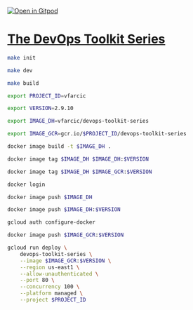 [![Open in Gitpod](https://gitpod.io/button/open-in-gitpod.svg)](https://gitpod.io/#https://github.com/vfarcic/devops-toolkit)

# [The DevOps Toolkit Series](http://www.devopstoolkitseries.com)

```bash
make init

make dev

make build

export PROJECT_ID=vfarcic

export VERSION=2.9.10

export IMAGE_DH=vfarcic/devops-toolkit-series

export IMAGE_GCR=gcr.io/$PROJECT_ID/devops-toolkit-series

docker image build -t $IMAGE_DH .

docker image tag $IMAGE_DH $IMAGE_DH:$VERSION

docker image tag $IMAGE_DH $IMAGE_GCR:$VERSION

docker login

docker image push $IMAGE_DH

docker image push $IMAGE_DH:$VERSION

gcloud auth configure-docker

docker image push $IMAGE_GCR:$VERSION

gcloud run deploy \
    devops-toolkit-series \
    --image $IMAGE_GCR:$VERSION \
    --region us-east1 \
    --allow-unauthenticated \
    --port 80 \
    --concurrency 100 \
    --platform managed \
    --project $PROJECT_ID
```

